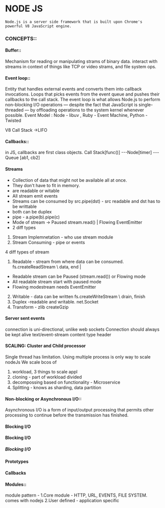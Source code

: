 # NODE JS
 `Node.js is a server side framework that is built upon Chrome's powerful V8 JavaScript engine.`

### CONCEPTS::
#### Buffer::
Mechanism for reading or manipulating strams of binary data. interact with streams in context of things like TCP or video strams,  and file system ops.
#### Event loop::
Entity that handles external events and converts them into callback invocations.
Loops that picks events from the event queue and pushes their callbacks to the call stack.
The event loop is what allows Node.js to perform non-blocking I/O operations — despite the fact that JavaScript is single-threaded — by offloading operations to the system kernel whenever possible.
Event Model :
Node - libuv , Ruby - Event Machine, Python - Twisted

V8 Call Stack ->LIFO
#### Callbacks::
in JS, callbacks are first class objects.
Call Stack[func()] ---Node[timer] --- Queue [ab1, cb2]

#### Streams
- Collection of data that might not be available all at once.
- They don't have to fit in memory.
- are readable or witable
- All stream emit events
- Streams can be consumed by src.pipe(dst) - src readable and dst has to be writtable 
- both can be duplex
- pipe - a.pipe(b).pipe(c)
- Mode of stream -> Paused stream.read() | Flowing EventEmitter
- 2 diff types
1. Stream Implemnetation - who use stream module
2. Stream Consuming - pipe or events

4 diff types of stream
1. Readable - stream from where data can be consumed. fs.createReadStream \ data, end | 
- Readable stream can be Paused (stream.read()) or  Flowing mode
- All readable stream start with paused mode
- Flowing modestream needs EventEmitter
2. Writable - data can be written fs.createWriteStream \ drain, finish
3. Duplex -readable and writable. net.Socket
4. Transform - zlib createGzip

#### Server sent events
connection is uni-directional, unlike web sockets
Connection should always be kept alive
text/event-stream content type header

#### SCALING: Cluster and Child processor
Single thread has limitation. Using multiple process is only way to scale  nodeJs
We scale bcos of
1. workload, 
3 things to scale appl
1. cloning - part of workload divided
2. decompossing based on functionality - Microservice
3. Splitting - knows as sharding, data partition


#### Non-blocking or Asynchronous I/O::
Asynchronous I/O is a form of input/output processing that permits other processing to continue before the transmission has finished.

#### Blocking I/O
#### Blocking I/O
##### Blocking I/O
#### Prototypes
#### Callbacks
#### Modules::
module pattern -
 1.Core module - HTTP, URL, EVENTS, FILE SYSTEM. comes with nodejs
 2.User defined - application specific

